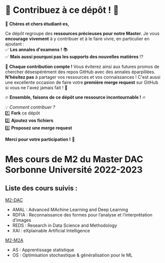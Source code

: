# 🚀 **Contribuez à ce dépôt !** 🚀

📢 **Chères et chers étudiant·es,**

Ce dépôt regroupe des **ressources précieuses pour notre Master**. Je vous **encourage** **vivement** à y contribuer et à le faire vivre, en particulier en ajoutant :\
✅ **Les annales d'examens !** 📚\
✅ **Mais aussi pourquoi pas les supports des nouvelles matières** !?

📌 **Chaque contribution compte !** Vous éviterez ainsi aux futures promos de chercher désespérément des repos GitHub avec des annales éparpillées. **N’hésitez pas** à partager vos ressources et vos connaissances ! C'est aussi une excellente occasion de faire votre **première merge request** sur GitHub si vous ne l'avez jamais fait ! 🚀

🔥 **Ensemble, faisons de ce dépôt une ressource incontournable !** 🔥

💡 *Comment contribuer ?*\
1️⃣ **Fork** ce dépôt\
2️⃣ **Ajoutez vos fichiers**\
3️⃣ **Proposez une merge request**

**Merci pour votre participation !** 🎉



# Mes cours de M2 du Master DAC Sorbonne Université 2022-2023

## Liste des cours suivis :
[M2-DAC](https://dac.lip6.fr/master/enseignement/master-2/)
* AMAL : Advanced MAchine Learning and Deep Learning
* RDFIA : Reconnaissance des formes pour l’analyse et l’interprétation d’images
* REDS : Research in Data Science and Methodology
* XAI : eXplainable Artificial Intelligence

[M2-M2A](https://m2a.lip6.fr/premier-semestre/)
* AS : Apprentissage statistique
* OS : Optimisation stochastique & généralisation pour le ML
